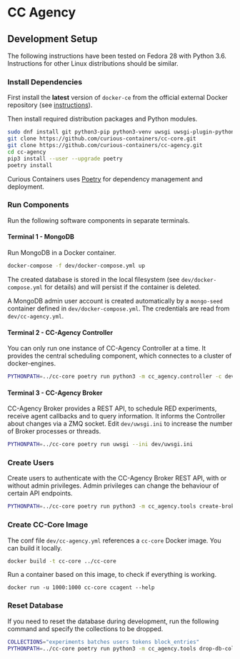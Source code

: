 # CC Agency

## Development Setup

The following instructions have been tested on Fedora 28 with Python 3.6. Instructions for other Linux distributions should be similar.

### Install Dependencies

First install the **latest** version of `docker-ce` from the official external Docker repository (see [instructions](https://docs.docker.com/install/linux/docker-ce/fedora/)).

Then install required distribution packages and Python modules.

```bash
sudo dnf install git python3-pip python3-venv uwsgi uwsgi-plugin-python3 docker-compose
git clone https://github.com/curious-containers/cc-core.git
git clone https://github.com/curious-containers/cc-agency.git
cd cc-agency
pip3 install --user --upgrade poetry
poetry install
```

Curious Containers uses [Poetry](https://poetry.eustace.io/) for dependency management and deployment.

### Run Components

Run the following software components in separate terminals.

#### Terminal 1 - MongoDB

Run MongoDB in a Docker container.

```bash
docker-compose -f dev/docker-compose.yml up
```

The created database is stored in the local filesystem (see `dev/docker-compose.yml` for details) and will persist if the container is deleted.

A MongoDB admin user account is created automatically by a `mongo-seed` container defined in `dev/docker-compose.yml`. The credentials are read from `dev/cc-agency.yml`.

#### Terminal 2 - CC-Agency Controller

You can only run one instance of CC-Agency Controller at a time. It provides the central scheduling component, which connectes to a cluster of docker-engines.

```bash
PYTHONPATH=../cc-core poetry run python3 -m cc_agency.controller -c dev/cc-agency.yml
```

#### Terminal 3 - CC-Agency Broker

CC-Agency Broker provides a REST API, to schedule RED experiments, receive agent callbacks and to query information. It informs the Controller about changes via a ZMQ socket. Edit `dev/uwsgi.ini` to increase the number of Broker processes or threads.

```bash
PYTHONPATH=../cc-core poetry run uwsgi --ini dev/uwsgi.ini
```

### Create Users

Create users to authenticate with the CC-Agency Broker REST API, with or without admin privileges. Admin privileges can change the behaviour of certain API endpoints.

```bash
PYTHONPATH=../cc-core poetry run python3 -m cc_agency.tools create-broker-user -c dev/cc-agency.yml
```

### Create CC-Core Image

The conf file `dev/cc-agency.yml` references a `cc-core` Docker image. You can build it locally.

```bash
docker build -t cc-core ../cc-core
```

Run a container based on this image, to check if everything is working.

```
docker run -u 1000:1000 cc-core ccagent --help
```

### Reset Database

If you need to reset the database during development, run the following command and specify the collections to be dropped.

```bash
COLLECTIONS="experiments batches users tokens block_entries"
PYTHONPATH=../cc-core poetry run python3 -m cc_agency.tools drop-db-collections -c dev/cc-agency.yml ${COLLECTIONS}
```
